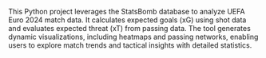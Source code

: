 This Python project leverages the StatsBomb database to analyze UEFA Euro 2024 match data. It calculates expected goals (xG) using shot data and evaluates expected threat (xT) from passing data. The tool generates dynamic visualizations, including heatmaps and passing networks, enabling users to explore match trends and tactical insights with detailed statistics.
